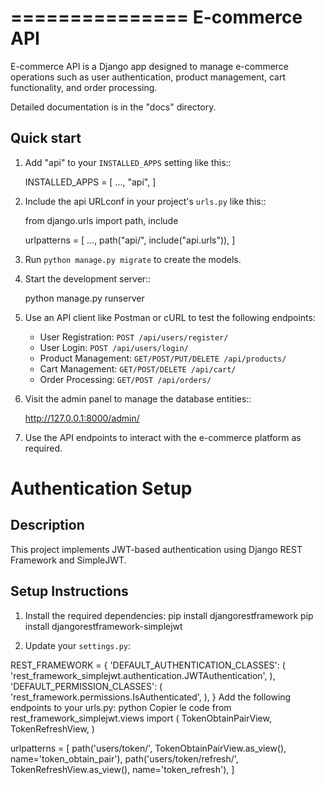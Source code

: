 ===============
E-commerce API
===============

E-commerce API is a Django app designed to manage e-commerce operations such as user authentication, product management, cart functionality, and order processing.

Detailed documentation is in the "docs" directory.

## Quick start

1. Add "api" to your `INSTALLED_APPS` setting like this::

   INSTALLED_APPS = [
   ...,
   "api",
   ]

2. Include the api URLconf in your project's `urls.py` like this::

   from django.urls import path, include

   urlpatterns = [
   ...,
   path("api/", include("api.urls")),
   ]

3. Run `python manage.py migrate` to create the models.

4. Start the development server::

   python manage.py runserver

5. Use an API client like Postman or cURL to test the following endpoints:

   - User Registration: `POST /api/users/register/`
   - User Login: `POST /api/users/login/`
   - Product Management: `GET/POST/PUT/DELETE /api/products/`
   - Cart Management: `GET/POST/DELETE /api/cart/`
   - Order Processing: `GET/POST /api/orders/`

6. Visit the admin panel to manage the database entities::

   http://127.0.0.1:8000/admin/

7. Use the API endpoints to interact with the e-commerce platform as required.

# Authentication Setup

## Description

This project implements JWT-based authentication using Django REST Framework and SimpleJWT.

## Setup Instructions

1. Install the required dependencies:
   pip install djangorestframework
   pip install djangorestframework-simplejwt

2. Update your `settings.py`:

REST_FRAMEWORK = {
'DEFAULT_AUTHENTICATION_CLASSES': (
'rest_framework_simplejwt.authentication.JWTAuthentication',
),
'DEFAULT_PERMISSION_CLASSES': (
'rest_framework.permissions.IsAuthenticated',
),
}
Add the following endpoints to your urls.py:
python
Copier le code
from rest_framework_simplejwt.views import (
TokenObtainPairView,
TokenRefreshView,
)

urlpatterns = [
path('users/token/', TokenObtainPairView.as_view(), name='token_obtain_pair'),
path('users/token/refresh/', TokenRefreshView.as_view(), name='token_refresh'),
]
